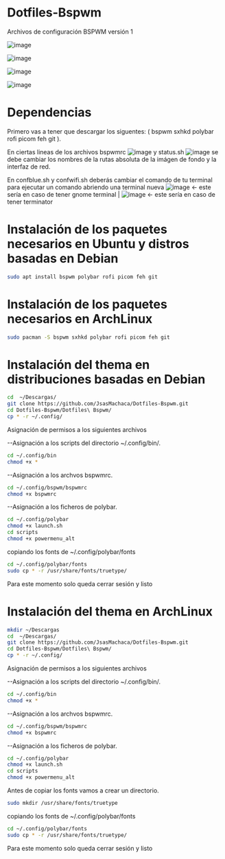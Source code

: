 # Dotfiles-Bspwm
Archivos de configuración BSPWM versión 1

![image](https://user-images.githubusercontent.com/118281223/221341784-2f1a9884-9c72-4e1a-9fd1-426fc09da727.png)

![image](https://user-images.githubusercontent.com/118281223/221342520-f00b7e87-94e3-4c75-a95b-4b0d73fe0b09.png)

![image](https://user-images.githubusercontent.com/118281223/221342530-4440c1cc-34d9-4434-91be-b90fcb73c4a7.png)

![image](https://user-images.githubusercontent.com/118281223/221343083-bef0c982-81f6-4943-9b75-9c617c84aa2e.png)

# Dependencias  

Primero vas a tener que descargar los siguentes: (
bspwm 
sxhkd
polybar
rofi
picom
feh
git
).


En ciertas lineas de los archivos bspwmrc ![image](https://user-images.githubusercontent.com/118281223/221344695-6b1c6f28-076e-401f-b012-1b6327978ce6.png) y
status.sh ![image](https://user-images.githubusercontent.com/118281223/221344720-bfc8d8bf-921a-4db5-b5cb-f170c674c547.png)
se debe cambiar los nombres de la rutas absoluta de la imágen de fondo y la interfaz de red.

En confblue.sh y confwifi.sh deberás cambiar el comando de tu terminal para ejecutar un comando abriendo una terminal nueva ![image](https://user-images.githubusercontent.com/118281223/221344872-810d5115-c201-48cc-bdc5-4c989a44dbc9.png) <- este sería en caso de tener gnome terminal | ![image](https://user-images.githubusercontent.com/118281223/221345017-af3d7265-7007-4bfd-afa1-33392e8fa677.png) <- este sería en caso de tener terminator

# Instalación de los paquetes necesarios en Ubuntu y distros basadas en Debian 
```sh
sudo apt install bspwm polybar rofi picom feh git 
```
# Instalación de los paquetes necesarios en ArchLinux
```sh
sudo pacman -S bspwm sxhkd polybar rofi picom feh git 
```
# Instalación del thema en distribuciones basadas en Debian
```sh
cd  ~/Descargas/
git clone https://github.com/JsasMachaca/Dotfiles-Bspwm.git
cd Dotfiles-Bspwm/Dotfiles\ Bspwm/
cp * -r ~/.config/
```
Asignación de permisos a los siguientes archivos

--Asignación a los scripts del directorio ~/.config/bin/.
```sh
cd ~/.config/bin
chmod +x *
```
--Asignación a los archvos bspwmrc.
```sh
cd ~/.config/bspwm/bspwmrc
chmod +x bspwmrc
```
--Asignación a los ficheros de polybar.
```sh
cd ~/.config/polybar
chmod +x launch.sh
cd scripts
chmod +x powermenu_alt
```
copiando los fonts de ~/.config/polybar/fonts
```sh
cd ~/.config/polybar/fonts
sudo cp * -r /usr/share/fonts/truetype/
```
Para este momento solo queda cerrar sesión y listo


# Instalación del thema en ArchLinux
```sh
mkdir ~/Descargas
cd  ~/Descargas/
git clone https://github.com/JsasMachaca/Dotfiles-Bspwm.git
cd Dotfiles-Bspwm/Dotfiles\ Bspwm/
cp * -r ~/.config/
```
Asignación de permisos a los siguientes archivos

--Asignación a los scripts del directorio ~/.config/bin/.
```sh
cd ~/.config/bin
chmod +x *
```
--Asignación a los archvos bspwmrc.
```sh
cd ~/.config/bspwm/bspwmrc
chmod +x bspwmrc
```
--Asignación a los ficheros de polybar.
```sh
cd ~/.config/polybar
chmod +x launch.sh
cd scripts
chmod +x powermenu_alt
```
Antes de copiar los fonts vamos a crear un directorio.
```sh
sudo mkdir /usr/share/fonts/truetype
```
copiando los fonts de ~/.config/polybar/fonts
```sh
cd ~/.config/polybar/fonts
sudo cp * -r /usr/share/fonts/truetype/
```
Para este momento solo queda cerrar sesión y listo



